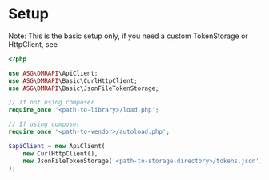 # Setup

Note: This is the basic setup only, if you need a custom TokenStorage or HttpClient,
see <!--other section link-->

```php
<?php

use ASG\DMRAPI\ApiClient;
use ASG\DMRAPI\Basic\CurlHttpClient;
use ASG\DMRAPI\Basic\JsonFileTokenStorage;

// If not using composer
require_once '<path-to-library>/load.php';

// If using composer
require_once '<path-to-vendor>/autoload.php';

$apiClient = new ApiClient(
    new CurlHttpClient(), 
    new JsonFileTokenStorage('<path-to-storage-directory>/tokens.json')
);

```